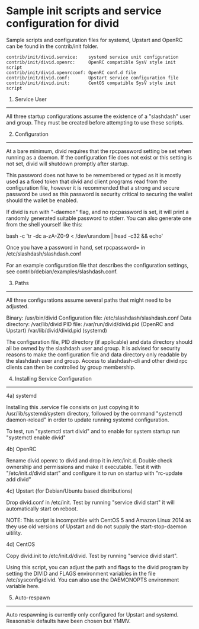 Sample init scripts and service configuration for divid
==========================================================

Sample scripts and configuration files for systemd, Upstart and OpenRC
can be found in the contrib/init folder.

    contrib/init/divid.service:    systemd service unit configuration
    contrib/init/divid.openrc:     OpenRC compatible SysV style init script
    contrib/init/divid.openrcconf: OpenRC conf.d file
    contrib/init/divid.conf:       Upstart service configuration file
    contrib/init/divid.init:       CentOS compatible SysV style init script

1. Service User
---------------------------------

All three startup configurations assume the existence of a "slashdash" user
and group.  They must be created before attempting to use these scripts.

2. Configuration
---------------------------------

At a bare minimum, divid requires that the rpcpassword setting be set
when running as a daemon.  If the configuration file does not exist or this
setting is not set, divid will shutdown promptly after startup.

This password does not have to be remembered or typed as it is mostly used
as a fixed token that divid and client programs read from the configuration
file, however it is recommended that a strong and secure password be used
as this password is security critical to securing the wallet should the
wallet be enabled.

If divid is run with "-daemon" flag, and no rpcpassword is set, it will
print a randomly generated suitable password to stderr.  You can also
generate one from the shell yourself like this:

bash -c 'tr -dc a-zA-Z0-9 < /dev/urandom | head -c32 && echo'

Once you have a password in hand, set rpcpassword= in /etc/slashdash/slashdash.conf

For an example configuration file that describes the configuration settings,
see contrib/debian/examples/slashdash.conf.

3. Paths
---------------------------------

All three configurations assume several paths that might need to be adjusted.

Binary:              /usr/bin/divid
Configuration file:  /etc/slashdash/slashdash.conf
Data directory:      /var/lib/divid
PID file:            /var/run/divid/divid.pid (OpenRC and Upstart)
                     /var/lib/divid/divid.pid (systemd)

The configuration file, PID directory (if applicable) and data directory
should all be owned by the slashdash user and group.  It is advised for security
reasons to make the configuration file and data directory only readable by the
slashdash user and group.  Access to slashdash-cli and other divid rpc clients
can then be controlled by group membership.

4. Installing Service Configuration
-----------------------------------

4a) systemd

Installing this .service file consists on just copying it to
/usr/lib/systemd/system directory, followed by the command
"systemctl daemon-reload" in order to update running systemd configuration.

To test, run "systemctl start divid" and to enable for system startup run
"systemctl enable divid"

4b) OpenRC

Rename divid.openrc to divid and drop it in /etc/init.d.  Double
check ownership and permissions and make it executable.  Test it with
"/etc/init.d/divid start" and configure it to run on startup with
"rc-update add divid"

4c) Upstart (for Debian/Ubuntu based distributions)

Drop divid.conf in /etc/init.  Test by running "service divid start"
it will automatically start on reboot.

NOTE: This script is incompatible with CentOS 5 and Amazon Linux 2014 as they
use old versions of Upstart and do not supply the start-stop-daemon uitility.

4d) CentOS

Copy divid.init to /etc/init.d/divid. Test by running "service divid start".

Using this script, you can adjust the path and flags to the divid program by
setting the DIVID and FLAGS environment variables in the file
/etc/sysconfig/divid. You can also use the DAEMONOPTS environment variable here.

5. Auto-respawn
-----------------------------------

Auto respawning is currently only configured for Upstart and systemd.
Reasonable defaults have been chosen but YMMV.
